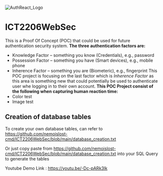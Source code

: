 ![AuthReact_Logo](https://user-images.githubusercontent.com/80101304/224110656-8d47eeba-b086-4255-859d-fb1309deed22.png)
# ICT2206WebSec
This is a Proof Of Concept (POC) that could be used for future authentication security system. 
**The three authentication factors are:**
* Knowledge Factor – something you know (Credentials), e.g., password
* Possession Factor – something you have (Smart devices), e.g., mobile phone
* Inherence Factor – something you are (Biometeric), e.g., fingerprint
This POC project is focusing on the last factor which is *Inherence Factor* as this area is something new that could potentially be used to authenticate user whe logging in to their own account. 
**This POC Project consist of the following when capturing human reaction time:**
* Color test 
* Image test  

## Creation of database tables
To create your own database tables, can refer to <https://github.com/nemoislost-cmd/ICT2206WebSec/blob/main/database_creation.txt>

Or just copy paste from <https://github.com/nemoislost-cmd/ICT2206WebSec/blob/main/database_creation.txt> into your SQL Query to generate the tables

Youtube Demo Link : https://youtu.be/-Dc-pARk3lk
